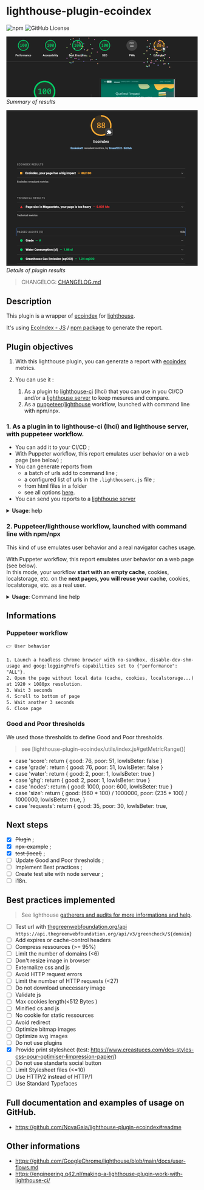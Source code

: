 # lighthouse-plugin-ecoindex

![npm](https://img.shields.io/npm/v/lighthouse-plugin-ecoindex) ![GitHub License](https://img.shields.io/github/license/NovaGaia/lighthouse-plugin-ecoindex)

![Summary of results](docs/ecoindex-intro.png)
_Summary of results_

![Details of plugin results](docs/ecoindex-results.png)
_Details of plugin results_

> CHANGELOG: [CHANGELOG.md](./lighthouse-plugin-ecoindex/CHANGELOG.md)

## Description

This plugin is a wrapper of [ecoindex](https://ecoindex.fr/) for [lighthouse](https://github.com/GoogleChrome/lighthouse/blob/main/docs/plugins.md).

It's using [EcoIndex - JS](https://github.com/tsecher/ecoindex_js#readme) / [npm package](https://www.npmjs.com/package/ecoindex) to generate the report.

## Plugin objectives

1. With this lighthouse plugin, you can generate a report with [ecoindex](https://ecoindex.fr/) metrics.
2. You can use it :

   1. As a plugin to [lighthouse-ci](https://github.com/GoogleChrome/lighthouse-ci) (lhci) that you can use in you CI/CD and/or a [lighthouse server](https://github.com/GoogleChrome/lighthouse-ci/blob/main/docs/server.md) to keep mesures and compare.
   2. As a [puppeteer](https://pptr.dev/)/[lighthouse](https://github.com/GoogleChrome/lighthouse/tree/main) workflow, launched with command line with npm/npx.

### 1. As a plugin in to lighthouse-ci (lhci) and lighthouse server, with puppeteer workflow.

- You can add it to your CI/CD ;
- With Puppeter workflow, this report emulates user behavior on a web page (see below) ;
- You can generate reports from
  - a batch of urls add to command line ;
  - a configured list of urls in the `.lighthouserc.js` file ;
  - from html files in a folder
  - see all options [here](https://github.com/GoogleChrome/lighthouse-ci/blob/main/docs/getting-started.md).
- You can send you reports to a [lighthouse server](https://github.com/GoogleChrome/lighthouse-ci/blob/main/docs/server.md)

<details>
<summary><strong>Usage</strong>: help</summary>
<br />

> see [examples/lhci](examples/lhci/README.md)

</details>

### 2. Puppeteer/lighthouse workflow, launched with command line with npm/npx

This kind of use emulates user behavior and a real navigator caches usage.

With Puppeter workflow, this report emulates user behavior on a web page (see below).  
In this mode, your workflow **start with an empty cache**, cookies, localstorage, etc. on the **next pages, you will reuse your cache**, cookies, localstorage, etc. as a real user.

<details>
<summary><strong>Usage</strong>: Command line help</summary>
<br />

> see [examples/npx](examples/npx/README.md)

```bash
$ npx lighthouse-plugin-ecoindex --help

Options:
      --version       Show version number                              [boolean]
  -d, --demo          Use demo URLs.                  [boolean] [default: false]
  -u, --url           URL to process, supports multiple values           [array]
  -f, --urls-file     Input file path. 1 url per line.                  [string]
  -h, --extra-header  Extra object config for Lighthouse. JSON string or path to
                       a JSON file.                     [string] [default: null]
  -p, --output-path   Output folder.             [string] [default: "./reports"]
  -o, --output        Reporter for the results, supports multiple values. choice
                      s: "json", "html". WARN: "csv" is not avalailable with flo
                      w.                            [string] [default: ["html"]]
      --help          Show help                                        [boolean]
```

</details>

## Informations

### Puppeteer workflow

```
👉 User behavior

1. Launch a headless Chrome browser with no-sandbox, disable-dev-shm-usage and goog:loggingPrefs capabilities set to {"performance": "ALL"}.
2. Open the page without local data (cache, cookies, localstorage...) at 1920 × 1080px resolution.
3. Wait 3 seconds
4. Scroll to bottom of page
5. Wait another 3 seconds
6. Close page
```

### Good and Poor thresholds

We used those thresholds to define Good and Poor thresholds.

> see [lighthouse-plugin-ecoindex/utils/index.js#getMetricRange()]

- case 'score':
  return { good: 76, poor: 51, lowIsBeter: false }
- case 'grade':
  return { good: 76, poor: 51, lowIsBeter: false }
- case 'water':
  return { good: 2, poor: 1, lowIsBeter: true }
- case 'ghg':
  return { good: 2, poor: 1, lowIsBeter: true }
- case 'nodes':
  return { good: 1000, poor: 600, lowIsBeter: true }
- case 'size':
  return {
  good: (560 \* 100) / 1000000,
  poor: (235 \* 100) / 1000000,
  lowIsBeter: true,
  }
- case 'requests':
  return { good: 35, poor: 30, lowIsBeter: true,

## Next steps

- [x] ~~Plugin~~ ;
- [x] ~~npx-example~~ ;
- [x] ~~test (local)~~ ;
- [ ] Update Good and Poor thresholds ;
- [ ] Implement Best practices ;
- [ ] Create test site with node serveur ;
- [ ] i18n.

## Best practices implemented

> See lighthouse [gatherers and audits for more informations and help](https://github.com/GoogleChrome/lighthouse/tree/main/core/gather/gatherers).

- [ ] Test url with [thegreenwebfoundation.org/api](https://developers.thegreenwebfoundation.org/api/greencheck/v3/check-single-domain/) `https://api.thegreenwebfoundation.org/api/v3/greencheck/${domain}`
- [ ] Add expires or cache-control headers
- [ ] Compress ressources (>= 95%)
- [ ] Limit the number of domains (<6)
- [ ] Don't resize image in browser
- [ ] Externalize css and js
- [ ] Avoid HTTP request errors
- [ ] Limit the number of HTTP requests (<27)
- [ ] Do not download unecessary image
- [ ] Validate js
- [ ] Max cookies length(<512 Bytes )
- [ ] Minified cs and js
- [ ] No cookie for static ressources
- [ ] Avoid redirect
- [ ] Optimize bitmap images
- [ ] Optimize svg images
- [ ] Do not use plugins
- [x] Provide print stylesheet (test: https://www.creastuces.com/des-styles-css-pour-optimiser-limpression-papier/)
- [ ] Do not use standarts social button
- [ ] Limit Stylesheet files (<=10)
- [ ] Use HTTP/2 instead of HTTP/1
- [ ] Use Standard Typefaces

## Full documentation and examples of usage on GitHub.

- https://github.com/NovaGaia/lighthouse-plugin-ecoindex#readme

## Other informations

- https://github.com/GoogleChrome/lighthouse/blob/main/docs/user-flows.md
- https://engineering.q42.nl/making-a-lighthouse-plugin-work-with-lighthouse-ci/
